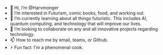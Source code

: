 - 👋 Hi, I’m @Harvmonger
- 👀 I’m interested in Futurism, comic books, food, and working out.
- 🌱 I’m currently learning about all things futuristic. This includes AI, quantum computing, and technology that will improve our lives.
- 💞️ I’m looking to collaborate on any and all innovative projects regarding technology.
- 📫 How to reach me by email, teams, or Github.
- ⚡ Fun fact: I'm a phenomenal cook.

<!---
Harvmonger/Harvmonger is a ✨ special ✨ repository because its `README.md` (this file) appears on your GitHub profile.
You can click the Preview link to take a look at your changes.
--->
